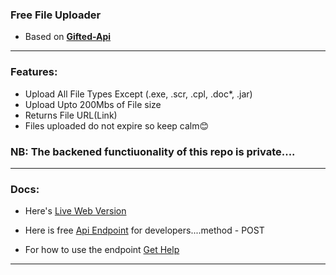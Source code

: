### Free File Uploader

- Based on **[Gifted-Api](https://api.giftedtech.us.kg)**

---

### Features:
- Upload All File Types Except (.exe, .scr, .cpl, .doc*, .jar)
- Upload Upto 200Mbs of File size
- Returns File URL(Link)
- Files uploaded do not expire so keep calm😊

### NB: The backened functiuonality of this repo is private....

---

### Docs:
- Here's [Live Web Version](https://api.giftedtech.us.kg/upload)

- Here is free [Api Endpoint](https://api.giftedtech.us.kg/api/tools/upload) for developers....method - POST
- For how to use the endpoint [Get Help](https://t.me/mouricedevs)


 ---
